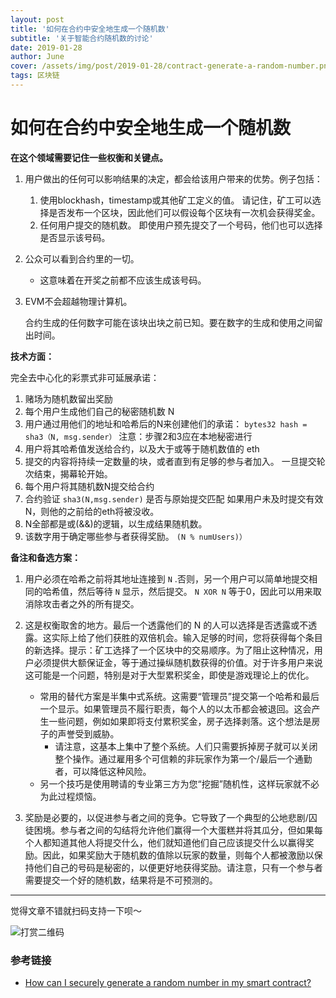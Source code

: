 ```yaml
---
layout: post
title: '如何在合约中安全地生成一个随机数'
subtitle: '关于智能合约随机数的讨论'
date: 2019-01-28
author: June
cover: /assets/img/post/2019-01-28/contract-generate-a-random-number.png
tags: 区块链
---
```


# 如何在合约中安全地生成一个随机数

**在这个领域需要记住一些权衡和关键点。**

1. 用户做出的任何可以影响结果的决定，都会给该用户带来的优势。例子包括：

	1. 使用blockhash，timestamp或其他矿工定义的值。 请记住，矿工可以选择是否发布一个区块，因此他们可以假设每个区块有一次机会获得奖金。
	2. 任何用户提交的随机数。 即使用户预先提交了一个号码，他们也可以选择是否显示该号码。

2. 公众可以看到合约里的一切。

	* 这意味着在开奖之前都不应该生成该号码。

3. EVM不会超越物理计算机。

	合约生成的任何数字可能在该块出块之前已知。要在数字的生成和使用之间留出时间。

**技术方面：**

完全去中心化的彩票式非可延展承诺：

1. 赌场为随机数留出奖励
2. 每个用户生成他们自己的秘密随机数 N
3. 用户通过用他们的地址和哈希后的N来创建他们的承诺：
	`bytes32 hash = sha3（N, msg.sender）`
	注意：步骤2和3应在本地秘密进行
4. 用户将其哈希值发送给合约，以及大于或等于随机数值的 eth
5. 提交的内容将持续一定数量的块，或者直到有足够的参与者加入。
	一旦提交轮次结束，揭幕轮开始。
6. 每个用户将其随机数N提交给合约
7. 合约验证 `sha3(N,msg.sender)` 是否与原始提交匹配
	如果用户未及时提交有效N，则他的之前给的eth将被没收。
8. N全部都是或(&&)的逻辑，以生成结果随机数。
9. 该数字用于确定哪些参与者获得奖励。 `(N % numUsers)）`

**备注和备选方案：**

1. 用户必须在哈希之前将其地址连接到 `N` .否则，另一个用户可以简单地提交相同的哈希值，然后等待 `N` 显示，然后提交。 `N XOR N` 等于0，因此可以用来取消除攻击者之外的所有提交。

2. 这是权衡取舍的地方。最后一个透露他们的 N 的人可以选择是否透露或不透露。这实际上给了他们获胜的双倍机会。输入足够的时间，您将获得每个条目的新选择。提示：矿工选择了一个区块中的交易顺序。为了阻止这种情况，用户必须提供大额保证金，等于通过操纵随机数获得的价​​值。对于许多用户来说这可能是一个问题，特别是对于大型累积奖金，即使是游戏理论上的优化。

	* 常用的替代方案是半集中式系统。这需要“管理员”提交第一个哈希和最后一个显示。如果管理员不履行职责，每个人的以太币都会被退回。这会产生一些问题，例如如果即将支付累积奖金，房子选择剥落。这个想法是房子的声誉受到威胁。
		* 请注意，这基本上集中了整个系统。人们只需要拆掉房子就可以关闭整个操作。通过雇用多个可信赖的非玩家作为第一个/最后一个通勤者，可以降低这种风险。
	* 另一个技巧是使用聘请的专业第三方为您“挖掘”随机性，这样玩家就不必为此过程烦恼。

3. 奖励是必要的，以促进参与者之间的竞争。它导致了一个典型的公地悲剧/囚徒困境。参与者之间的勾结将允许他们赢得一个大蛋糕并将其瓜分，但如果每个人都知道其他人将提交什么，他们就知道他们自己应该提交什么以赢得奖励。因此，如果奖励大于随机数的值除以玩家的数量，则每个人都被激励以保持他们自己的号码是秘密的，以便更好地获得奖励。请注意，只有一个参与者需要提交一个好的随机数，结果将是不可预测的。

---

觉得文章不错就扫码支持一下呗～

![打赏二维码]({{site.baseurl}}/assets/img/post/pay-qr.jpg)

### 参考链接

* [How can I securely generate a random number in my smart contract?](https://ethereum.stackexchange.com/questions/191/how-can-i-securely-generate-a-random-number-in-my-smart-contract)
